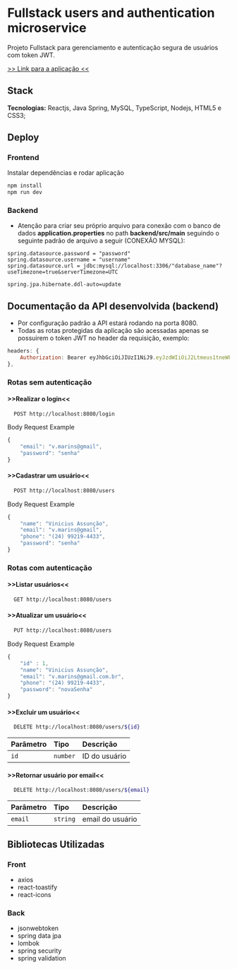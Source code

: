 # Fullstack users and authentication microservice

Projeto Fullstack para gerenciamento e autenticação segura de usuários com token JWT.

[>> Link para a aplicação <<]()

## Stack

**Tecnologias:** Reactjs, Java Spring, MySQL, TypeScript, Nodejs, HTML5 e CSS3;

## Deploy

### Frontend

Instalar dependências e rodar aplicação

```bash
npm install
npm run dev
```

### Backend

- Atenção para criar seu próprio arquivo para conexão com o banco de dados **application.properties** no path **backend/src/main** seguindo o seguinte padrão de arquivo a seguir (CONEXÃO MYSQL):

```mysql
spring.datasource.password = "password"
spring.datasource.username = "username"
spring.datasource.url = jdbc:mysql://localhost:3306/"database_name"?useTimezone=true&serverTimezone=UTC

spring.jpa.hibernate.ddl-auto=update
```

## Documentação da API desenvolvida (backend)

- Por configuração padrão a API estará rodando na porta 8080.
- Todas as rotas protegidas da aplicação são acessadas apenas se possuirem o token JWT no header da requisição, exemplo:

```js
headers: {
    Authorization: Bearer eyJhbGciOiJIUzI1NiJ9.eyJzdWIiOiJ2Ltmeus1tneWFpVCInIilzcyI6ImFwaXVzZXJzIiwiZXhwIjoxNzExMzI5MjE1fQ.sudE47VEHLLoZjkfu45iNxQEGBkVZsOTB15M2_wATs4,
},

```

### Rotas sem autenticação

#### >>**Realizar o login**<<

```http
  POST http://localhost:8080/login
```

Body Request Example

```js
{
    "email": "v.marins@gmail",
    "password": "senha"
}
```

#### >>**Cadastrar um usuário**<<

```bash
  POST http://localhost:8080/users
```

Body Request Example

```js
{
    "name": "Vinicius Assunção",
    "email": "v.marins@gmail",
    "phone": "(24) 99219-4433",
    "password": "senha"
}
```

### Rotas com autenticação

#### >>**Listar usuários**<<

```bash
  GET http://localhost:8080/users
```

#### >>**Atualizar um usuário**<<

```bash
  PUT http://localhost:8080/users
```

Body Request Example

```js
{
    "id" : 1,
    "name": "Vinicius Assunção",
    "email": "v.marins@gmail.com.br",
    "phone": "(24) 99219-4433",
    "password": "novaSenha"
}
```

#### >>**Excluir um usuário**<<

```bash
  DELETE http://localhost:8080/users/${id}
```

| Parâmetro | Tipo     | Descrição     |
| :-------- | :------- | :------------ |
| `id`      | `number` | ID do usuário |

#### >>**Retornar usuário por email**<<

```bash
  DELETE http://localhost:8080/users/${email}
```

| Parâmetro | Tipo     | Descrição        |
| :-------- | :------- | :--------------- |
| `email`   | `string` | email do usuário |

## Bibliotecas Utilizadas

### Front

- axios
- react-toastify
- react-icons

### Back

- jsonwebtoken
- spring data jpa
- lombok
- spring security
- spring validation
